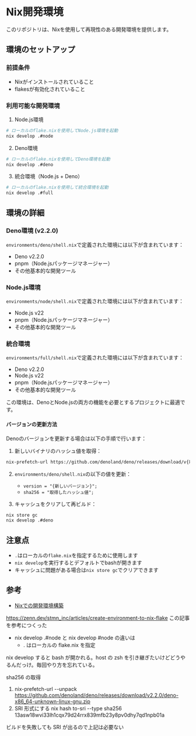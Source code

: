 # Nix開発環境

このリポジトリは、Nixを使用して再現性のある開発環境を提供します。

## 環境のセットアップ

### 前提条件

- Nixがインストールされていること
- flakesが有効化されていること

### 利用可能な開発環境

1. Node.js環境
```bash
# ローカルのflake.nixを使用してNode.js環境を起動
nix develop .#node
```

2. Deno環境
```bash
# ローカルのflake.nixを使用してDeno環境を起動
nix develop .#deno
```

3. 統合環境（Node.js + Deno）
```bash
# ローカルのflake.nixを使用して統合環境を起動
nix develop .#full
```

## 環境の詳細

### Deno環境 (v2.2.0)

`environments/deno/shell.nix`で定義された環境には以下が含まれています：

- Deno v2.2.0
- pnpm（Node.jsパッケージマネージャー）
- その他基本的な開発ツール

### Node.js環境

`environments/node/shell.nix`で定義された環境には以下が含まれています：

- Node.js v22
- pnpm（Node.jsパッケージマネージャー）
- その他基本的な開発ツール

### 統合環境

`environments/full/shell.nix`で定義された環境には以下が含まれています：

- Deno v2.2.0
- Node.js v22
- pnpm（Node.jsパッケージマネージャー）
- その他基本的な開発ツール

この環境は、DenoとNode.jsの両方の機能を必要とするプロジェクトに最適です。

#### バージョンの更新方法

Denoのバージョンを更新する場合は以下の手順で行います：

1. 新しいバイナリのハッシュ値を取得：
```bash
nix-prefetch-url https://github.com/denoland/deno/releases/download/v{新しいバージョン}/deno-x86_64-unknown-linux-gnu.zip
```

2. `environments/deno/shell.nix`の以下の値を更新：
   - `version = "{新しいバージョン}";`
   - `sha256 = "取得したハッシュ値";`

3. キャッシュをクリアして再ビルド：
```bash
nix store gc
nix develop .#deno
```

## 注意点

- `.`はローカルの`flake.nix`を指定するために使用します
- `nix develop`を実行するとデフォルトでbashが開きます
- キャッシュに問題がある場合は`nix store gc`でクリアできます

## 参考

- [Nixでの開発環境構築](https://zenn.dev/stmn_inc/articles/create-environment-to-nix-flake)

https://zenn.dev/stmn_inc/articles/create-environment-to-nix-flake
この記事を参考につくった

- nix develop .#node と nix develop #node の違いは
  - . はローカルの flake.nix を指定

nix develop すると bash が開かれる。host の zsh を引き継ぎたいけどどうやるんだっけ。毎回やり方を忘れている。

sha256 の取得

1. nix-prefetch-url --unpack https://github.com/denoland/deno/releases/download/v2.2.0/deno-x86_64-unknown-linux-gnu.zip
2. SRI 形式にする
   nix hash to-sri --type sha256 13asw18wvi33lh1cqx79d24rrx839mfb23y8pv0dhy7qd1npb01a

ビルドを失敗しても SRI が出るので上記は必要ない
